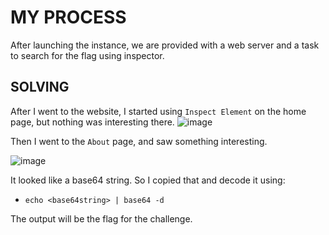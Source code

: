 # MY PROCESS

After launching the instance, we are provided with a web server and a task to search for the flag using inspector.

## SOLVING

After I went to the website, I started using ```Inspect Element``` on the home page, but nothing was interesting there.
![image](https://github.com/user-attachments/assets/b76d4850-3084-4b2d-a479-6aa60d3e377b)

Then I went to the ```About``` page, and saw something interesting.

![image](https://github.com/user-attachments/assets/3394259c-cdf3-415e-8442-53028335a9c1)

It looked like a base64 string. So I copied that and decode it using:
- ```echo <base64string> | base64 -d```

The output will be the flag for the challenge.
